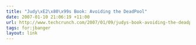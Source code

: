 ```yaml
---
title: "Judy\xE2\x80\x99s Book: Avoiding the DeadPool"
date: 2007-01-10 21:06:19 +11:00
url: http://www.techcrunch.com/2007/01/09/judys-book-avoiding-the-deadpool/
tags: for:jbanger
layout: link
---
```

